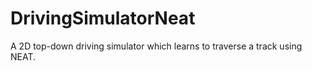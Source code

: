 # DrivingSimulatorNeat
A 2D top-down driving simulator which learns to traverse a track using NEAT.
